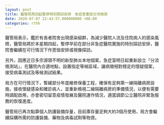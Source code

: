 ```yaml
---
layout: post
title: 醫管局周四起暫停特別探訪安排　急症室重設分流檢測
date: 2020-07-07 22:43:57.000000000 +08:00
categories: rthk
---
```


醫管局表示，鑑於有長者院舍出現感染組群，為減少醫院人流及住院病人的感染風險，醫管局將於本星期四起，暫停早前在部分非急症醫院實施的特別探訪安排，醫院會繼續在可行情況下作恩恤安排或視像探訪。

另外，因應近日多宗源頭不明的新型肺炎本地個案，急症室明日起重新設立「分流檢測站」，在醫院內合適地點，設置指定等候區域，讓病徵相對穩定的懷疑個案，接受病毒測試及等候測試結果。

局方在可行情況下，暫緩部分年度維修保養工程，確保有足夠第一線隔離病房設施，接收懷疑感染和確診病人，並重新檢視二線隔離病房的準備情況，以便有需要時調配啟用，亦會密切留意疫情發展及醫院運作情況，適當調節公立醫院非緊急服務的恢復進度。
 
醫管局已再次點算個人防護裝備存量，目前庫存量足夠大約3個月使用，局方會繼續採購所需的防護裝備、藥物及病毒試劑等物資。
